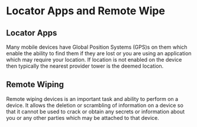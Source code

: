 # Locator Apps and Remote Wipe

## Locator Apps

Many mobile devices have Global Position Systems (GPS)s on them which enable the ability to find them if they are lost or you are using an application which may require your location. If location is not enabled on the device then typically the nearest provider tower is the deemed location.

## Remote Wiping

Remote wiping devices is an important task and ability to perform on a device. It allows the deletion or scrambling of information on a device so that it cannot be used to crack or obtain any secrets or information about you or any other parties which may be attached to that device.